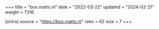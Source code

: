 +++
title = "box.matto.nl"
date = "2022-03-22"
updated = "2024-02-21"
weight = 7316

[extra]
source = "https://box.matto.nl"
ratio = 62
size = 7
+++
